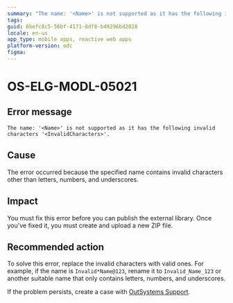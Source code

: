 ```yaml
---
summary: "The name: '<Name>' is not supported as it has the following invalid characters '<InvalidCharacters>'."
tags:
guid: 6befc8c5-56bf-4171-8df8-b49296bd2028
locale: en-us
app_type: mobile apps, reactive web apps
platform-version: odc
figma:
---
```


# OS-ELG-MODL-05021

## Error message

`The name: '<Name>' is not supported as it has the following invalid characters '<InvalidCharacters>'.`

## Cause

The error occurred because the specified name contains invalid characters other than letters, numbers, and underscores.

## Impact

You must fix this error before you can publish the external library. Once you've fixed it, you must create and upload a new ZIP file.

## Recommended action

To solve this error, replace the invalid characters with valid ones. For example, if the name is `Invalid*Name@123`, rename it to `Invalid_Name_123` or another suitable name that only contains letters, numbers, and underscores.

If the problem persists, create a case with [OutSystems Support](https://www.outsystems.com/support/portal/open-support-case?ErrorCode=OS-ELG-MODL-05021).
